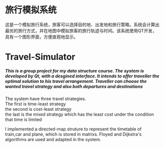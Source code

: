 # 旅行模拟系统
这是一个模拟旅行系统，旅客可以选择目的地、出发地和旅行策略。系统会计算出最优的旅行方式，并在地图中模拟旅客的旅行轨迹与时间。该系统使用QT开发，具有一个图形界面，方便直观地显示。

# Travel-Simulator 
##### This is a group project for my data structure course. The system is developed by Qt, with a desgined interface. It intends to offer traveller the optimal solution to his travel arrangement. Traveller can choose the wanted travel strategy and also both departures and destinations<br/>

The system have three travel strategies. <br/>
The first is time-least strategy<br/>
the second is cost-least strategy<br/>
the last is the mixed strategy which has the least cost under the condition that time is limited<br/>

I implemented a directed-map struture to represent the timetable of train,car and plane, which is stored in matrixs. Floyed and Dijkstra's algorithms are used and adapted in the system.

